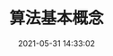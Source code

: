 ---
title: 算法基本概念
date: 2021-05-31 14:33:02
permalink: /courses/algorithm/concept
categories:
  - 课程学习
  - 算法设计与分析
tags: 
  - Algorithm
---